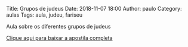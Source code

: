 Title: Grupos de judeus
Date: 2018-11-07 18:00
Author: paulo
Category: aulas
Tags: aula, judeu, fariseu

Aula sobre os diferentes grupos de judeus

[Clique aqui para baixar a apostila completa](https://www.dropbox.com/s/h1ep00jxifdx180/AULA%20-%20EBD%20-%2007%3A11%3A2018.pdf?dl=1)